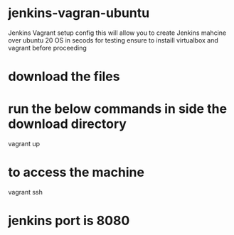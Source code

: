 # jenkins-vagran-ubuntu
Jenkins Vagrant setup config 
this will allow you to create Jenkins mahcine over ubuntu 20 OS in secods for testing 
ensure to instaill virtualbox and vagrant before proceeding 

# download the files 

# run the below commands in side the download directory 
vagrant up 

# to access the machine 
vagrant ssh

# jenkins port is 8080 

